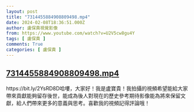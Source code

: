 ```yaml
---
layout: post
title: "7314455884908809498.mp4"
date: 2024-02-08T18:36:51.000Z
author: 盧保貴視覺影像
from: https://www.youtube.com/watch?v=U2V5cw8gu4Y
tags: [ 盧保貴 ]
comments: True
categories: [ 盧保貴 ]
---
```

<!--1707417411000-->
[7314455884908809498.mp4](https://www.youtube.com/watch?v=U2V5cw8gu4Y)
------

<div>
https://bit.ly/2YsRD8D哈嘍，大家好！我是盧寶貴！我拍攝的視頻希望能給大家帶來貢獻能夠留存後世，能成為後人對現在的歷史參考期待影像能為將來保留文獻，給人們帶來更多的意義與思考。喜歡我的視頻記得評論哦！
</div>
